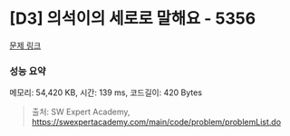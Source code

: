 # [D3] 의석이의 세로로 말해요 - 5356 

[문제 링크](https://swexpertacademy.com/main/code/problem/problemDetail.do?contestProbId=AWVWgkP6sQ0DFAUO) 

### 성능 요약

메모리: 54,420 KB, 시간: 139 ms, 코드길이: 420 Bytes



> 출처: SW Expert Academy, https://swexpertacademy.com/main/code/problem/problemList.do